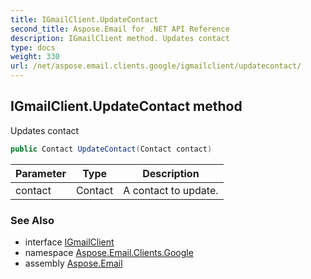 ```yaml
---
title: IGmailClient.UpdateContact
second_title: Aspose.Email for .NET API Reference
description: IGmailClient method. Updates contact
type: docs
weight: 330
url: /net/aspose.email.clients.google/igmailclient/updatecontact/
---
```

## IGmailClient.UpdateContact method

Updates contact

```csharp
public Contact UpdateContact(Contact contact)
```

| Parameter | Type | Description |
| --- | --- | --- |
| contact | Contact | A contact to update. |

### See Also

* interface [IGmailClient](../)
* namespace [Aspose.Email.Clients.Google](../../igmailclient/)
* assembly [Aspose.Email](../../../)


